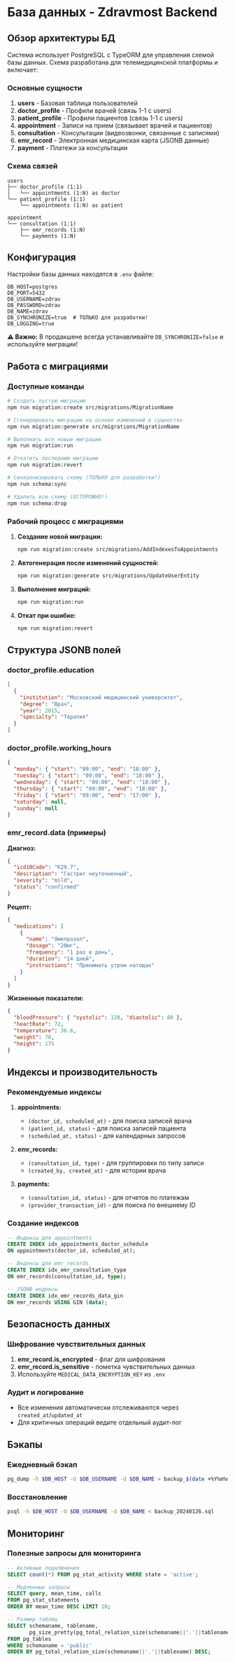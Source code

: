 # База данных - Zdravmost Backend

## Обзор архитектуры БД

Система использует PostgreSQL с TypeORM для управления схемой базы данных. Схема разработана для телемедицинской платформы и включает:

### Основные сущности

1. **users** - Базовая таблица пользователей
2. **doctor_profile** - Профили врачей (связь 1-1 с users)
3. **patient_profile** - Профили пациентов (связь 1-1 с users)
4. **appointment** - Записи на прием (связывает врачей и пациентов)
5. **consultation** - Консультации (видеозвонки, связанные с записями)
6. **emr_record** - Электронная медицинская карта (JSONB данные)
7. **payment** - Платежи за консультации

### Схема связей

```
users
├── doctor_profile (1:1)
│   └── appointments (1:N) as doctor
└── patient_profile (1:1)
    └── appointments (1:N) as patient

appointment
└── consultation (1:1)
    ├── emr_records (1:N)
    └── payments (1:N)
```

## Конфигурация

Настройки базы данных находятся в `.env` файле:

```env
DB_HOST=postgres
DB_PORT=5432
DB_USERNAME=zdrav
DB_PASSWORD=zdrav
DB_NAME=zdrav
DB_SYNCHRONIZE=true  # ТОЛЬКО для разработки!
DB_LOGGING=true
```

**⚠️ Важно:** В продакшене всегда устанавливайте `DB_SYNCHRONIZE=false` и используйте миграции!

## Работа с миграциями

### Доступные команды

```bash
# Создать пустую миграцию
npm run migration:create src/migrations/MigrationName

# Сгенерировать миграцию на основе изменений в сущностях
npm run migration:generate src/migrations/MigrationName

# Выполнить все новые миграции
npm run migration:run

# Откатить последнюю миграцию
npm run migration:revert

# Синхронизировать схему (ТОЛЬКО для разработки!)
npm run schema:sync

# Удалить всю схему (ОСТОРОЖНО!)
npm run schema:drop
```

### Рабочий процесс с миграциями

1. **Создание новой миграции:**
   ```bash
   npm run migration:create src/migrations/AddIndexesToAppointments
   ```

2. **Автогенерация после изменений сущностей:**
   ```bash
   npm run migration:generate src/migrations/UpdateUserEntity
   ```

3. **Выполнение миграций:**
   ```bash
   npm run migration:run
   ```

4. **Откат при ошибке:**
   ```bash
   npm run migration:revert
   ```

## Структура JSONB полей

### doctor_profile.education
```json
[
  {
    "institution": "Московский медицинский университет",
    "degree": "Врач",
    "year": 2015,
    "specialty": "Терапия"
  }
]
```

### doctor_profile.working_hours
```json
{
  "monday": { "start": "09:00", "end": "18:00" },
  "tuesday": { "start": "09:00", "end": "18:00" },
  "wednesday": { "start": "09:00", "end": "18:00" },
  "thursday": { "start": "09:00", "end": "18:00" },
  "friday": { "start": "09:00", "end": "17:00" },
  "saturday": null,
  "sunday": null
}
```

### emr_record.data (примеры)

**Диагноз:**
```json
{
  "icd10Code": "K29.7",
  "description": "Гастрит неуточненный",
  "severity": "mild",
  "status": "confirmed"
}
```

**Рецепт:**
```json
{
  "medications": [
    {
      "name": "Омепразол",
      "dosage": "20мг",
      "frequency": "1 раз в день",
      "duration": "14 дней",
      "instructions": "Принимать утром натощак"
    }
  ]
}
```

**Жизненные показатели:**
```json
{
  "bloodPressure": { "systolic": 120, "diastolic": 80 },
  "heartRate": 72,
  "temperature": 36.6,
  "weight": 70,
  "height": 175
}
```

## Индексы и производительность

### Рекомендуемые индексы

1. **appointments:**
   - `(doctor_id, scheduled_at)` - для поиска записей врача
   - `(patient_id, status)` - для поиска записей пациента
   - `(scheduled_at, status)` - для календарных запросов

2. **emr_records:**
   - `(consultation_id, type)` - для группировки по типу записи
   - `(created_by, created_at)` - для истории врача

3. **payments:**
   - `(consultation_id, status)` - для отчетов по платежам
   - `(provider_transaction_id)` - для поиска по внешнему ID

### Создание индексов

```sql
-- Индексы для appointments
CREATE INDEX idx_appointments_doctor_schedule 
ON appointments(doctor_id, scheduled_at);

-- Индексы для emr_records  
CREATE INDEX idx_emr_consultation_type 
ON emr_records(consultation_id, type);

-- JSONB индексы
CREATE INDEX idx_emr_records_data_gin 
ON emr_records USING GIN (data);
```

## Безопасность данных

### Шифрование чувствительных данных

1. **emr_record.is_encrypted** - флаг для шифрования
2. **emr_record.is_sensitive** - пометка чувствительных данных
3. Используйте `MEDICAL_DATA_ENCRYPTION_KEY` из `.env`

### Аудит и логирование

- Все изменения автоматически отслеживаются через `created_at`/`updated_at`
- Для критичных операций ведите отдельный аудит-лог

## Бэкапы

### Ежедневный бэкап
```bash
pg_dump -h $DB_HOST -U $DB_USERNAME -d $DB_NAME > backup_$(date +%Y%m%d).sql
```

### Восстановление
```bash
psql -h $DB_HOST -U $DB_USERNAME -d $DB_NAME < backup_20240126.sql
```

## Мониторинг

### Полезные запросы для мониторинга

```sql
-- Активные подключения
SELECT count(*) FROM pg_stat_activity WHERE state = 'active';

-- Медленные запросы
SELECT query, mean_time, calls 
FROM pg_stat_statements 
ORDER BY mean_time DESC LIMIT 10;

-- Размер таблиц
SELECT schemaname, tablename, 
       pg_size_pretty(pg_total_relation_size(schemaname||'.'||tablename)) as size
FROM pg_tables 
WHERE schemaname = 'public' 
ORDER BY pg_total_relation_size(schemaname||'.'||tablename) DESC;
```
